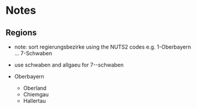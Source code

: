 
# Notes


## Regions

- note: sort regierungsbezirke using the NUTS2 codes e.g. 1-Oberbayern ... 7-Schwaben
- use schwaben and allgaeu   for 7--schwaben


- Oberbayern
    - Oberland
    - Chiemgau
    - Hallertau
